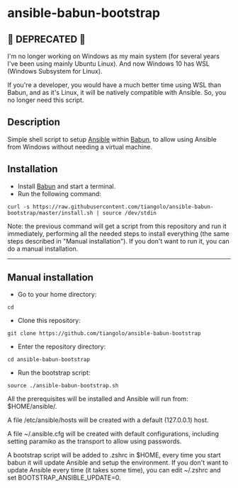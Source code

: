 # ansible-babun-bootstrap

## 🚨 DEPRECATED 🚨

I'm no longer working on Windows as my main system (for several years I've been using mainly Ubuntu Linux). And now Windows 10 has WSL (Windows Subsystem for Linux).

If you're a developer, you would have a much better time using WSL than Babun, and as it's Linux, it will be natively compatible with Ansible. So, you no longer need this script.

## Description

Simple shell script to setup [Ansible](http://www.ansible.com/) within [Babun](http://babun.github.io/), to allow using Ansible from Windows without needing a virtual machine.

## Installation

* Install [Babun](http://babun.github.io/) and start a terminal.
* Run the following command:

```
curl -s https://raw.githubusercontent.com/tiangolo/ansible-babun-bootstrap/master/install.sh | source /dev/stdin
```

Note: the previous command will get a script from this repository and run it immediately, performing all the needed
steps to install everything (the same steps described in "Manual installation").
If you don't want to run it, you can do a manual installation.

-----

## Manual installation

* Go to your home directory:

```
cd
```

* Clone this repository:

```
git clone https://github.com/tiangolo/ansible-babun-bootstrap
```

* Enter the repository directory:

```
cd ansible-babun-bootstrap
```

* Run the bootstrap script:

```
source ./ansible-babun-bootstrap.sh
```

All the prerequisites will be installed and Ansible will run from: $HOME/ansible/.

A file /etc/ansible/hosts will be created with a default (127.0.0.1) host.

A file ~/.ansible.cfg will be created with default configurations, including setting paramiko as the transport to allow
using passwords.

A bootstrap script will be added to .zshrc in $HOME, every time you start babun it will update Ansible and setup the
environment. If you don't want to update Ansible every time (it takes some time), you can edit ~/.zshrc and set
BOOTSTRAP_ANSIBLE_UPDATE=0.
